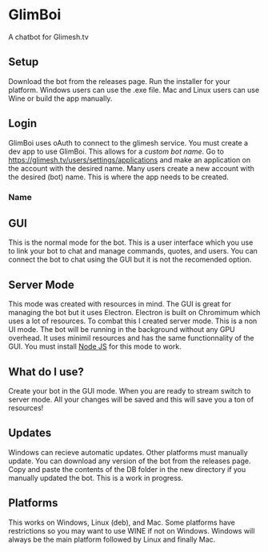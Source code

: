 # GlimBoi
A chatbot for Glimesh.tv

## Setup
Download the bot from the releases page.
Run the installer for your platform. Windows users can use the .exe file. Mac and Linux users can use Wine or build the app manually.

## Login
GlimBoi uses oAuth to connect to the glimesh service. You must create a dev app to use GlimBoi. This allows for a *custom bot name.*
Go to https://glimesh.tv/users/settings/applications and make an application on the account with the desired name. Many users create a new account with the desired (bot) name. This is where the app needs to be created. 

### Name

## GUI
This is the normal mode for the bot. This is a user interface which you use to link your bot to chat and manage commands, quotes, and users.
You can connect the bot to chat using the GUI but it is not the recomended option.

## Server Mode
This mode was created with resources in mind. The GUI is great for managing the bot but it uses Electron. Electron is built on Chromimum which uses a lot of resources. To combat this I created server mode. This is a non UI mode. The bot will be running in the background without any GPU overhead. It uses minimil resources and has the same functionnality of the GUI. You must install [Node JS](https://nodejs.org) for this mode to work.

## What do I use?
Create your bot in the GUI mode. When you are ready to stream switch to server mode. All your changes will be saved and this will save you a ton of resources!

## Updates
Windows can recieve automatic updates. Other platforms must manually update. You can download any version of the bot from the releases page. Copy and paste the contents of the DB folder in the new directory if you manually updated the bot.
This is a work in progress.

## Platforms
This works on Windows, Linux (deb), and Mac. Some platforms have restrictions so you may want to use WINE if not on Windows. Windows will always be the main platform followed by Linux and finally Mac.
